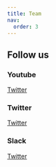 ```yaml
---
title: Team
nav:
  order: 3
---
```


## Follow us

### Youtube

<a href="https://www.youtube.com/@FurySerialization">Twitter</a>

### Twitter

<a href="https://twitter.com/fury_community">Twitter</a>

### Slack

<a href="https://join.slack.com/t/fury-project/shared_invite/zt-1u8soj4qc-ieYEu7ciHOqA2mo47llS8A">Twitter</a>
